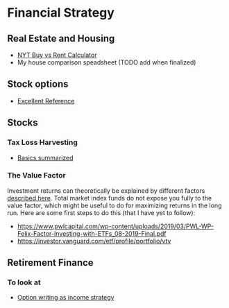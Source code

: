 # Financial Strategy

## Real Estate and Housing

 - [NYT Buy vs Rent
   Calculator](https://www.nytimes.com/interactive/2014/upshot/buy-rent-calculator.html)
 - My house comparison speadsheet (TODO add when finalized)

## Stock options

 - [Excellent Reference](
http://www.scribd.com/doc/55945011/An-Introduction-to-Stock-Options-for-the-Tech-Entrepreneur-or-Startup-Employee)

## Stocks

### Tax Loss Harvesting

 - [Basics
   summarized](https://www.moneyunder30.com/profit-from-tax-loss-harvesting)

### The Value Factor

Investment returns can theoretically be explained by different factors
[described here](https://www.youtube.com/watch?v=ViTnIebSzj4).  Total market
index funds do not expose you fully to the value factor, which might be useful
to do for maximizing returns in the long run.  Here are some first steps to do
this (that I have yet to follow):

 - https://www.pwlcapital.com/wp-content/uploads/2019/03/PWL-WP-Felix-Factor-Investing-with-ETFs_08-2019-Final.pdf
 - https://investor.vanguard.com/etf/profile/portfolio/vtv


## Retirement Finance

### To look at

 - [Option writing as income
   strategy](https://earlyretirementnow.com/2019/03/27/passive-income-through-option-writing-part-3/)
